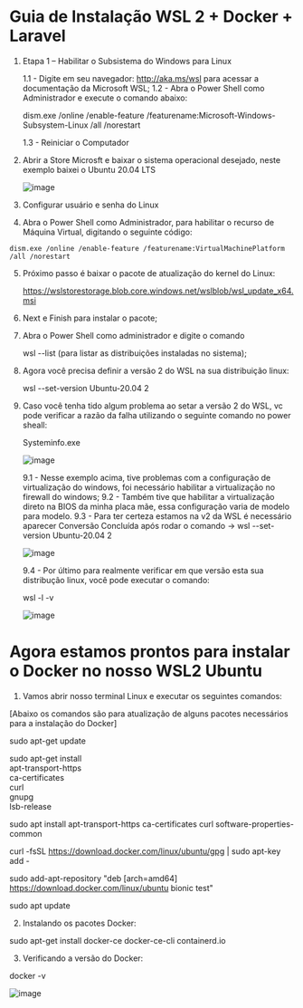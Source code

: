 # Guia de Instalação WSL 2 + Docker + Laravel

 1. Etapa 1 – Habilitar o Subsistema do Windows para Linux
 
    1.1 - Digite em seu navegador: http://aka.ms/wsl para acessar a documentação da Microsoft WSL;
    1.2 - Abra o Power Shell como Administrador e execute o comando abaixo:
    
    dism.exe /online /enable-feature /featurename:Microsoft-Windows-Subsystem-Linux /all /norestart
    
    1.3 - Reiniciar o Computador
    
 2. Abrir a Store Microsft e baixar o sistema operacional desejado, neste exemplo baixei o Ubuntu 20.04 LTS

    ![image](https://user-images.githubusercontent.com/14336962/114484803-3db2b180-9be1-11eb-9661-3d3c83a9b89c.png)
    
 3. Configurar usuário e senha do Linux

 4.  Abra o Power Shell como Administrador, para habilitar o recurso de Máquina Virtual, digitando o seguinte código:

    dism.exe /online /enable-feature /featurename:VirtualMachinePlatform /all /norestart
    
 5. Próximo passo é baixar o pacote de atualização do kernel do Linux:

    https://wslstorestorage.blob.core.windows.net/wslblob/wsl_update_x64.msi
    
 6. Next e Finish para instalar o pacote;
 7. Abra o Power Shell como administrador e digite o comando
    
    wsl --list (para listar as distribuições instaladas no sistema);
    
  8. Agora você precisa definir a versão 2 do WSL na sua distribuição linux:

     wsl --set-version Ubuntu-20.04 2
     
  9. Caso você tenha tido algum problema ao setar a versão 2 do WSL, vc pode verificar a razão da falha utilizando o seguinte comando no power sheall:

     Systeminfo.exe
     
     ![image](https://user-images.githubusercontent.com/14336962/114486362-1d382680-9be4-11eb-8bc8-ec3f591b308b.png)
     
     9.1 - Nesse exemplo acima, tive problemas com a configuração de virtualização do windows, foi necessário habilitar a virtualização no firewall do windows;
     9.2 - Também tive que habilitar a virtualização direto na BIOS da minha placa mãe, essa configuração varia de modelo para modelo.
     9.3 - Para ter certeza estamos na v2 da WSL é necessário aparecer Conversão Concluída após rodar o comando -> wsl --set-version Ubuntu-20.04 2

     ![image](https://user-images.githubusercontent.com/14336962/114487715-743efb00-9be6-11eb-8a04-1ca722967dcf.png)
     
     9.4 - Por último para realmente verificar em que versão esta sua distribução linux, você pode executar o comando:
      
       wsl -l -v
       
       ![image](https://user-images.githubusercontent.com/14336962/114487864-b1a38880-9be6-11eb-89ed-2d9446fd7374.png)


 # Agora estamos prontos para instalar o Docker no nosso WSL2 Ubuntu
 
 1. Vamos abrir nosso terminal Linux e executar os seguintes comandos:

[Abaixo os comandos são para atualização de alguns pacotes necessários para a instalação do Docker]

sudo apt-get update

sudo apt-get install \
    apt-transport-https \
    ca-certificates \
    curl \
    gnupg \
    lsb-release


sudo apt install apt-transport-https ca-certificates curl software-properties-common

curl -fsSL https://download.docker.com/linux/ubuntu/gpg | sudo apt-key add -

sudo add-apt-repository "deb [arch=amd64] https://download.docker.com/linux/ubuntu bionic test"

sudo apt update

2. Instalando os pacotes Docker:

sudo apt-get install docker-ce docker-ce-cli containerd.io

3. Verificando a versão do Docker:

docker -v

![image](https://user-images.githubusercontent.com/14336962/114489245-2f689380-9be9-11eb-9000-4bc034f05d8c.png)






     

 
 


